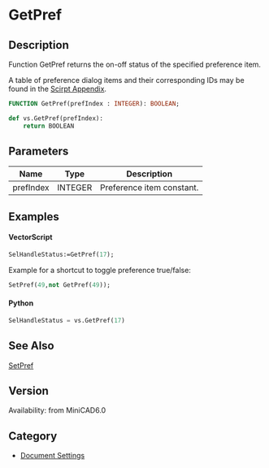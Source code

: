 # GetPref

## Description
Function GetPref returns the on-off status of the specified preference item.

A table of preference dialog items and their corresponding IDs may be found in the [Scirpt Appendix](../Appendix/pages/Appendix%20F%20-%20Preference%20Selectors.md).

```pascal
FUNCTION GetPref(prefIndex : INTEGER): BOOLEAN;
```

```python
def vs.GetPref(prefIndex):
    return BOOLEAN
```

## Parameters
|Name|Type|Description|
|---|---|---|
|prefIndex|INTEGER|Preference item constant.|

## Examples
#### VectorScript ####
```pascal
SelHandleStatus:=GetPref(17);
```
Example for a shortcut to toggle preference true/false:
```pascal
SetPref(49,not GetPref(49));
```
#### Python ####
```python
SelHandleStatus = vs.GetPref(17)
```

## See Also
[SetPref](SetPref.md)

## Version
Availability: from MiniCAD6.0

## Category
* [Document Settings](../Categories/Document%20Settings.md)
